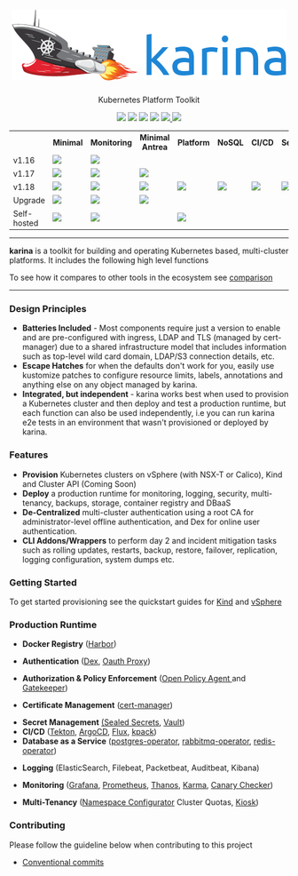 

<h1 align="center"><img src="https://github.com/flanksource/karina/raw/master/docs/img/logo.png"></i></h1>
  <p align="center">Kubernetes Platform Toolkit</p>
<p align="center">
<a href="https://goreportcard.com/report/github.com/flanksource/karina"><img src="https://goreportcard.com/badge/github.com/flanksource/karina"></a>
<img src="https://img.shields.io/badge/K8S-1.17%20%7C%201.18-lightgrey.svg"/>
<img src="https://img.shields.io/badge/Infra-vSphere%20%7C%20Kind-lightgrey.svg"/>
<img src="https://img.shields.io/github/license/flanksource/karina.svg?style=flat-square"/>
<a href="https://karina.docs.flanksource.com"> <img src="https://img.shields.io/badge/☰-Docs-lightgrey.svg"/> </a>
<a href="https://join.slack.com/t/flanksource/shared_invite/zt-dvh61tg5-w8XOfrGWtCetGXYk48RKnw"><img src="https://img.shields.io/badge/slack-flanksource-brightgreen.svg?logo=slack"></img></a>
</p>
<p>
<table>
  <tr>
    <th></th>
    <th>Minimal</th>
    <th>Monitoring</th>
    <th>Minimal Antrea</th>
    <th>Platform</th>
    <th>NoSQL</th>
    <th>CI/CD</th>
    <th>Security</th>
    <th>Harbor</th>
    <th>Postgres</th>
    <th>Elastic</th>
    <th>Managed</th>
  </tr>
  <tr>
    <td>v1.16</td>
    <td><img src="https://byob.yarr.is/flanksource/karina/v1.16.9-minimal"></img></td>
    <td><img src="https://byob.yarr.is/flanksource/karina/v1.16.9-monitoring"></img></td>
    <td></td>
    <td></td>
    <td></td>
    <td></td>
    <td></td>
    <td></td>
    <td></td>
    <td></td>
    <td></td>
  </tr>
  <tr>
    <td>v1.17</td>
    <td><img src="https://byob.yarr.is/flanksource/karina/v1.17.5-minimal"></img></td>
    <td><img src="https://byob.yarr.is/flanksource/karina/v1.17.5-monitoring"></img></td>
    <td><img src="https://byob.yarr.is/flanksource/karina/v1.17.5-minimal-antrea"></img></td>
    <td></td>
    <td></td>
    <td></td>
    <td></td>
    <td></td>
    <td></td>
    <td></td>
    <td></td>
  </tr>
  <tr>
    <td>v1.18</td>
    <td><img src="https://byob.yarr.is/flanksource/karina/v1.18.6-minimal"></img></td>
    <td><img src="https://byob.yarr.is/flanksource/karina/v1.18.6-monitoring"></img></td>
    <td><img src="https://byob.yarr.is/flanksource/karina/v1.18.6-minimal-antrea"></img></td>
    <td><img src="https://byob.yarr.is/flanksource/karina/v1.18.6-platform"></img></td>
    <td><img src="https://byob.yarr.is/flanksource/karina/v1.18.6-nosql"></img></td>
    <td><img src="https://byob.yarr.is/flanksource/karina/v1.18.6-cicd"></img></td>
    <td><img src="https://byob.yarr.is/flanksource/karina/v1.18.6-security"></img></td>
    <td><img src="https://byob.yarr.is/flanksource/karina/v1.18.6-harbor2"></img></td>
    <td><img src="https://byob.yarr.is/flanksource/karina/v1.18.6-postgres"></img></td>
    <td><img src="https://byob.yarr.is/flanksource/karina/v1.18.6-elastic"></img></td>
    <td><img src="https://byob.yarr.is/flanksource/karina/v1.18.6-managed"></img></td>
  </tr>
  <tr>
    <td>Upgrade</td>
    <td><img src="https://byob.yarr.is/flanksource/karina/upgrade-v1.18.6-minimal"></img></td>
    <td><img src="https://byob.yarr.is/flanksource/karina/upgrade-v1.17.5-monitoring"></img></td>
    <td><img src="https://byob.yarr.is/flanksource/karina/upgrade-v1.17.5-minimal-antrea"></img></td>
    <td></td>
    <td></td>
    <td></td>
    <td></td>
    <td></td>
    <td></td>
    <td></td>
    <td></td>
  </tr>
  <tr>
    <td>Self-hosted</td>
    <td><img src="https://byob.yarr.is/flanksource/karina/selfhosted-v1.18.8-minimal"></img></td>
    <td><img src="https://byob.yarr.is/flanksource/karina/selfhosted-v1.18.8-monitoring"></img></td>
    <td></td>
    <td><img src="https://byob.yarr.is/flanksource/karina/selfhosted-v1.18.8-platform"></img></td>
    <td></td>
    <td></td>
    <td></td>
    <td><img src="https://byob.yarr.is/flanksource/karina/selfhosted-v1.18.8-harbor2"></img></td>
    <td></td>
    <td></td>
    <td></td>
  </tr>
</table>
</p>


---

**karina** is a toolkit for building and operating Kubernetes based, multi-cluster platforms. It includes the following high level functions

To see how it compares to other tools in the ecosystem see [comparison](./docs/comparison.md)

<hr>

### Design Principles

* **Batteries Included** - Most components require just a version to enable and are pre-configured with ingress, LDAP and TLS (managed by cert-manager) due to a shared infrastructure model that includes information such as top-level wild card domain, LDAP/S3 connection details, etc.
* **Escape Hatches** for when the defaults don't work for you, easily use kustomize patches to configure resource limits, labels, annotations and anything else on any object managed by karina.
* **Integrated, but independent** - karina works best when used to provision a Kubernetes cluster and then deploy and test a production runtime, but each function can also be used independently, i.e you can run karina e2e tests in an environment that wasn't provisioned or deployed by karina.

### Features

* **Provision** Kubernetes clusters on vSphere (with NSX-T or Calico), Kind and Cluster API (Coming Soon)
* **Deploy** a production runtime for monitoring, logging, security, multi-tenancy, backups, storage, container registry and DBaaS
* **De-Centralized** multi-cluster authentication using a root CA for administrator-level offline authentication, and Dex for online user authentication.
* **CLI Addons/Wrappers** to perform day 2 and incident mitigation tasks such as rolling updates, restarts, backup, restore, failover, replication, logging configuration, system dumps etc.

### Getting Started

To get started provisioning see the quickstart guides for [Kind](https://karina.docs.flanksource.com/admin-guide/provisioning/kind/) and [vSphere](https://karina.docs.flanksource.com/admin-guide/provisioning/vsphere/) <br>

 ### Production Runtime

* **Docker Registry** ([Harbor](http://goharbor.io/))

* **Authentication** ([Dex](https://github.com/dexidp/dex), [Oauth Proxy](https://github.com/oauth2-proxy/oauth2-proxy))
* **Authorization & Policy Enforcement** ([Open Policy Agent ](https://www.openpolicyagent.org/) and [Gatekeeper](https://github.com/open-policy-agent/gatekeeper))

* **Certificate Management** ([cert-manager](https://cert-manager.io/))

- **Secret Management** [(Sealed Secrets](https://github.com/bitnami-labs/sealed-secrets), [Vault](https://www.vaultproject.io/))
- **CI/CD** ([Tekton](https://tekton.dev/), [ArgoCD](https://argoproj.github.io/argo-cd/), [Flux](https://fluxcd.io), [kpack](https://github.com/pivotal/kpack))
- **Database as a Service** ([postgres-operator](https://github.com/zalando/postgres-operator), [rabbitmq-operator](https://www.rabbitmq.com/kubernetes/operator/operator-overview.html), [redis-operator](https://github.com/spotahome/redis-operator))

* **Logging** (ElasticSearch, Filebeat, Packetbeat, Auditbeat, Kibana)

* **Monitoring** ([Grafana](https://github.com/integr8ly/grafana-operator), [Prometheus](https://github.com/coreos/prometheus-operator), [Thanos](https://thanos.io/), [Karma](https://github.com/prymitive/karma), [Canary Checker](https://github.com/flanksource/canary-checker))

* **Multi-Tenancy** ([Namespace Configurator](https://github.com/redhat-cop/namespace-configuration-operator) Cluster Quotas, [Kiosk](https://github.com/kiosk-sh/kiosk))

### Contributing

Please follow the guideline below when contributing to this project

- [Conventional commits](https://www.conventionalcommits.org/en/v1.0.0/)

  
